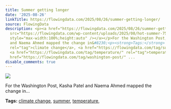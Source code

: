 ```yaml
---
title: Summer getting longer
date: '2025-08-26'
linkTitle: https://flowingdata.com/2025/08/26/summer-getting-longer/
source: FlowingData
description: <p><a href="https://flowingdata.com/2025/08/26/summer-getting-longer/"><img
  src="https://flowingdata.com/wp-content/uploads/2025/08/hot-summer-750x644.png"
  style="max-width:100%;height:auto" /></a></p>For the Washington Post, Kasha Patel
  and Naema Ahmed mapped the change in&#8230;<p><strong>Tags:</strong> <a href="https://flowingdata.com/tag/climate-change/"
  rel="tag">climate change</a>, <a href="https://flowingdata.com/tag/summer/" rel="tag">summer</a>,
  <a href="https://flowingdata.com/tag/temperature/" rel="tag">temperature</a>, <a
  href="https://flowingdata.com/tag/washington-post/" ...
disable_comments: true
---
```

<p><a href="https://flowingdata.com/2025/08/26/summer-getting-longer/"><img src="https://flowingdata.com/wp-content/uploads/2025/08/hot-summer-750x644.png" style="max-width:100%;height:auto" /></a></p>For the Washington Post, Kasha Patel and Naema Ahmed mapped the change in&#8230;<p><strong>Tags:</strong> <a href="https://flowingdata.com/tag/climate-change/" rel="tag">climate change</a>, <a href="https://flowingdata.com/tag/summer/" rel="tag">summer</a>, <a href="https://flowingdata.com/tag/temperature/" rel="tag">temperature</a>, <a href="https://flowingdata.com/tag/washington-post/" ...